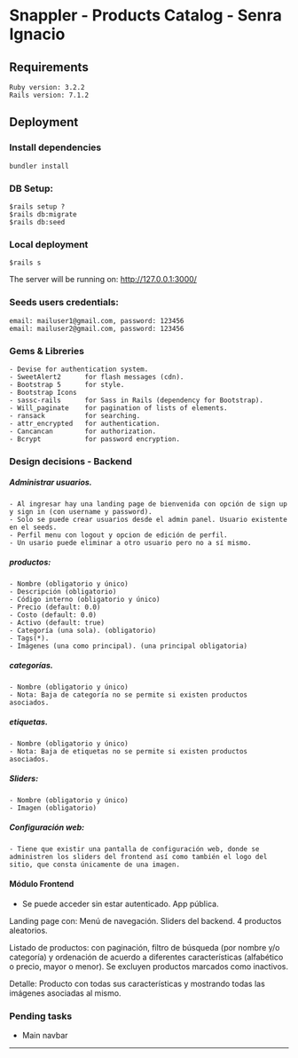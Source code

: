 # Snappler - Products Catalog - Senra Ignacio

## Requirements
    Ruby version: 3.2.2
    Rails version: 7.1.2

## Deployment

### Install dependencies
    bundler install

### DB Setup:
    $rails setup ?
    $rails db:migrate
    $rails db:seed

### Local deployment
    $rails s

The server will be running on: http://127.0.0.1:3000/

### Seeds users credentials:
    email: mailuser1@gmail.com, password: 123456
    email: mailuser2@gmail.com, password: 123456

### Gems & Libreries
    - Devise for authentication system.
    - SweetAlert2      for flash messages (cdn).
    - Bootstrap 5      for style.
    - Bootstrap Icons  
    - sassc-rails      for Sass in Rails (dependency for Bootstrap).
    - Will_paginate    for pagination of lists of elements.
    - ransack          for searching.
    - attr_encrypted   for authentication.
    - Cancancan        for authorization.
    - Bcrypt           for password encryption.


### Design decisions - Backend

##### Administrar usuarios.
    - Al ingresar hay una landing page de bienvenida con opción de sign up y sign in (con username y password).
    - Solo se puede crear usuarios desde el admin panel. Usuario existente en el seeds.
    - Perfil menu con logout y opcion de edición de perfil.
    - Un usario puede eliminar a otro usuario pero no a sí mismo.

##### productos:
    - Nombre (obligatorio y único)  
    - Descripción (obligatorio)  
    - Código interno (obligatorio y único)  
    - Precio (default: 0.0)  
    - Costo (default: 0.0)  
    - Activo (default: true)  
    - Categoría (una sola). (obligatorio)  
    - Tags(*).  
    - Imágenes (una como principal). (una principal obligatoria)

##### categorías.
    - Nombre (obligatorio y único) 
    - Nota: Baja de categoría no se permite si existen productos asociados.
    
##### etiquetas.
    - Nombre (obligatorio y único) 
    - Nota: Baja de etiquetas no se permite si existen productos asociados.


##### Sliders:
    - Nombre (obligatorio y único)
    - Imagen (obligatorio)

##### Configuración web:
    - Tiene que existir una pantalla de configuración web, donde se administren los sliders del frontend así como también el logo del sitio, que consta únicamente de una imagen.



#### Módulo Frontend
  - Se puede acceder sin estar autenticado. App pública.
  
Landing page con:
Menú de navegación.
Sliders del backend.
4 productos aleatorios.

Listado de productos: con paginación, filtro de búsqueda (por nombre y/o categoría) y ordenación de acuerdo a diferentes características (alfabético o precio, mayor o menor). Se excluyen productos marcados como inactivos.
 
 
Detalle: Producto con todas sus características y mostrando todas las imágenes asociadas al mismo. 
 

### Pending tasks

* Main navbar
****
